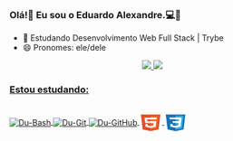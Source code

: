 ### Olá!👋 Eu sou o Eduardo Alexandre.💻📖
- 🌱 Estudando Desenvolvimento Web Full Stack | Trybe
- 😄 Pronomes: ele/dele
<div align="center">
  <a href="https://github.com/DuAlexandre">
  <img height="165em" src="https://github-readme-stats.vercel.app/api?username=DuAlexandre&show_icons=true&theme=graywhite&include_all_commits=true&count_private=true"/>
  <img height="165em" src="https://github-readme-stats.vercel.app/api/top-langs/?username=DuAlexandre&layout=compact&langs_count=7&theme=graywhite"/>
</div>
  <h3> Estou estudando:</h3>
<div style="display: inline_block"><br>
  <img align="center" alt="Du-Bash" height="30" width="40" src="https://cdn.jsdelivr.net/gh/devicons/devicon/icons/bash/bash-plain.svg">
  <img align="center" alt="Du-Git" height="30" width="40" src="https://cdn.jsdelivr.net/gh/devicons/devicon/icons/git/git-original.svg">
  <img align="center" alt="Du-GitHub" height="30" width="40" src="https://cdn.jsdelivr.net/gh/devicons/devicon/icons/github/github-original.svg">
  
  <img align="center" alt="Du-HTML" height="30" width="40" src="https://raw.githubusercontent.com/devicons/devicon/master/icons/html5/html5-original.svg">
  <img align="center" alt="Du-CSS" height="30" width="40" src="https://raw.githubusercontent.com/devicons/devicon/master/icons/css3/css3-original.svg">
</div>
